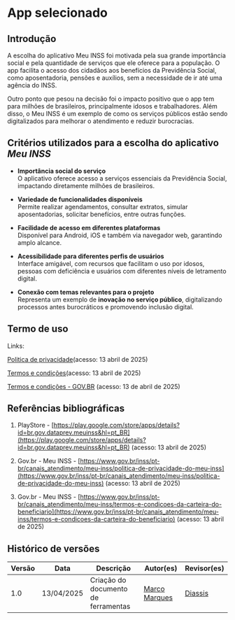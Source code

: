 # App selecionado
 
## Introdução 

A escolha do aplicativo Meu INSS foi motivada pela sua grande importância social e pela quantidade de serviços que ele oferece para a população. O app facilita o acesso dos cidadãos aos benefícios da Previdência Social, como aposentadoria, pensões e auxílios, sem a necessidade de ir até uma agência do INSS.

Outro ponto que pesou na decisão foi o impacto positivo que o app tem para milhões de brasileiros, principalmente idosos e trabalhadores. Além disso, o Meu INSS é um exemplo de como os serviços públicos estão sendo digitalizados para melhorar o atendimento e reduzir burocracias.

## Critérios utilizados para a escolha do aplicativo *Meu INSS*

- **Importância social do serviço**  
  O aplicativo oferece acesso a serviços essenciais da Previdência Social, impactando diretamente milhões de brasileiros.

- **Variedade de funcionalidades disponíveis**  
  Permite realizar agendamentos, consultar extratos, simular aposentadorias, solicitar benefícios, entre outras funções.

- **Facilidade de acesso em diferentes plataformas**  
  Disponível para Android, iOS e também via navegador web, garantindo amplo alcance.

- **Acessibilidade para diferentes perfis de usuários**  
  Interface amigável, com recursos que facilitam o uso por idosos, pessoas com deficiência e usuários com diferentes níveis de letramento digital.

- **Conexão com temas relevantes para o projeto**  
  Representa um exemplo de **inovação no serviço público**, digitalizando processos antes burocráticos e promovendo inclusão digital.



## Termo de uso 

Links:

[Politica de privacidade](https://www.gov.br/inss/pt-br/canais_atendimento/meu-inss/politica-de-privacidade-do-meu-inss )(acesso: 13 abril de 2025)

[Termos e condições](https://www.gov.br/inss/pt-br/canais_atendimento/meu-inss/termos-e-condicoes-da-carteira-do-beneficiario )(acesso: 13 abril de 2025)

[Termos e condições - GOV.BR](https://cadastro.acesso.gov.br/termo-de-uso) (acesso: 13 de abril de 2025)


## Referências bibliográficas 

1. PlayStore - [https://play.google.com/store/apps/details?id=br.gov.dataprev.meuinss&hl=pt_BR](https://play.google.com/store/apps/details?id=br.gov.dataprev.meuinss&hl=pt_BR) (acesso: 13 abril de 2025)

2. Gov.br - Meu INSS - [https://www.gov.br/inss/pt-br/canais_atendimento/meu-inss/politica-de-privacidade-do-meu-inss](https://www.gov.br/inss/pt-br/canais_atendimento/meu-inss/politica-de-privacidade-do-meu-inss) (acesso: 13 abril de 2025)


3. Gov.br - Meu INSS - [https://www.gov.br/inss/pt-br/canais_atendimento/meu-inss/termos-e-condicoes-da-carteira-do-beneficiario](https://www.gov.br/inss/pt-br/canais_atendimento/meu-inss/termos-e-condicoes-da-carteira-do-beneficiario) (acesso: 13 abril de 2025)


## Histórico de versões 

  Versão |   Data  | Descrição | Autor(es) | Revisor(es)
------ | ---- | ------ | ---------- | ----------
1.0 | 13/04/2025 | Criação do documento de ferramentas | [Marco Marques](https://github.com/marcomarquesdc) | [Diassis](https://github.com/Diaxiz) | 

